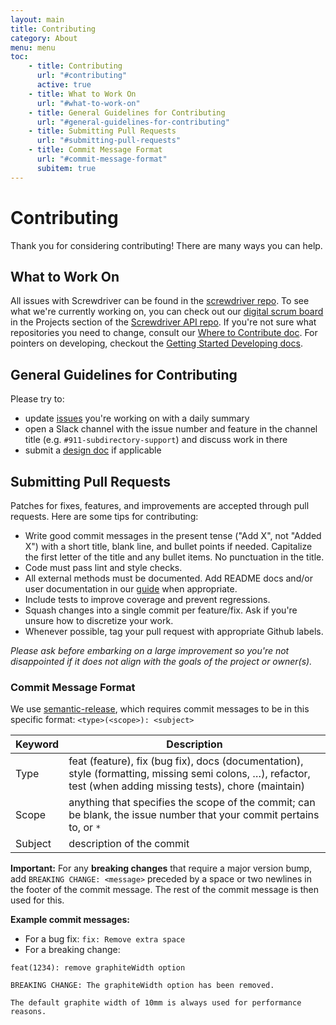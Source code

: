 ```yaml
---
layout: main
title: Contributing
category: About
menu: menu
toc:
    - title: Contributing
      url: "#contributing"
      active: true
    - title: What to Work On
      url: "#what-to-work-on"
    - title: General Guidelines for Contributing
      url: "#general-guidelines-for-contributing"
    - title: Submitting Pull Requests
      url: "#submitting-pull-requests"
    - title: Commit Message Format
      url: "#commit-message-format"
      subitem: true
---
```

# Contributing

Thank you for considering contributing! There are many ways you can help.

## What to Work On

All issues with Screwdriver can be found in the [screwdriver repo][api-issues-url]. To see what we're currently working on, you can check out our [digital scrum board](https://github.com/screwdriver-cd/screwdriver/projects/4) in the Projects section of the [Screwdriver API repo][api-repo]. If you're not sure what repositories you need to change, consult our [Where to Contribute doc](./where-to-contribute). For pointers on developing, checkout the [Getting Started Developing docs](./getting-started-developing).

## General Guidelines for Contributing

Please try to:
* update [issues](./issues) you're working on with a daily summary
* open a Slack channel with the issue number and feature in the channel title (e.g. `#911-subdirectory-support`) and discuss work in there
* submit a [design doc](https://github.com/screwdriver-cd/screwdriver/tree/master/design) if applicable

## Submitting Pull Requests

Patches for fixes, features, and improvements are accepted through pull requests. Here are some tips for contributing:

* Write good commit messages in the present tense ("Add X", not "Added X") with a short title, blank line, and bullet points if needed. Capitalize the first letter of the title and any bullet items. No punctuation in the title.
* Code must pass lint and style checks.
* All external methods must be documented. Add README docs and/or user documentation in our [guide][guide-repo] when appropriate.
* Include tests to improve coverage and prevent regressions.
* Squash changes into a single commit per feature/fix. Ask if you're unsure how to discretize your work.
* Whenever possible, tag your pull request with appropriate Github labels.

_Please ask before embarking on a large improvement so you're not disappointed if it does not align with the goals of the project or owner(s)._

### Commit Message Format

We use [semantic-release](https://www.npmjs.com/package/semantic-release), which requires commit messages to be in this specific format: `<type>(<scope>): <subject>`

| Keyword | Description |
| ------- | ----------- |
| Type | feat (feature), fix (bug fix), docs (documentation), style (formatting, missing semi colons, …), refactor, test (when adding missing tests), chore (maintain)  |
| Scope | anything that specifies the scope of the commit; can be blank, the issue number that your commit pertains to, or `*` |
| Subject | description of the commit |

**Important:** For any **breaking changes** that require a major version bump, add `BREAKING CHANGE: <message>` preceded by a space or two newlines in the footer of the commit message. The rest of the commit message is then used for this.

**Example commit messages:**
* For a bug fix: `fix: Remove extra space`
* For a breaking change:
```
feat(1234): remove graphiteWidth option

BREAKING CHANGE: The graphiteWidth option has been removed.

The default graphite width of 10mm is always used for performance reasons.
```

[api-issues-url]: https://github.com/screwdriver-cd/screwdriver/issues
[api-repo]: https://github.com/screwdriver-cd/screwdriver
[guide-repo]: https://github.com/screwdriver-cd/guide

